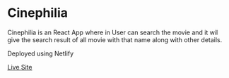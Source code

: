 # Cinephilia

Cinephilia is an React App where in User can search the movie and it wil give the search result of all movie with that name along with other details.

Deployed using Netlify 

[Live Site](https://cinephelia.netlify.app/)
